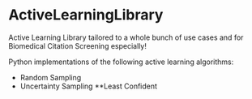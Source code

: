 # ActiveLearningLibrary
Active Learning Library tailored to a whole bunch of use cases and for Biomedical Citation Screening especially!

Python implementations of the following active learning algorithms:

* Random Sampling
* Uncertainty Sampling
  **Least Confident

